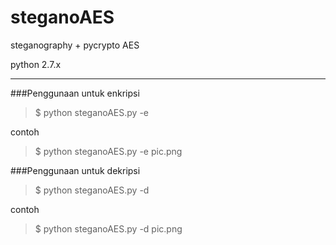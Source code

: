 # steganoAES
steganography + pycrypto AES

python 2.7.x

---

###Penggunaan untuk enkripsi
> $ python steganoAES.py -e <namafile>

contoh 
> $ python steganoAES.py -e pic.png

###Penggunaan untuk dekripsi
> $ python steganoAES.py -d <namafile>

contoh 
> $ python steganoAES.py -d pic.png


